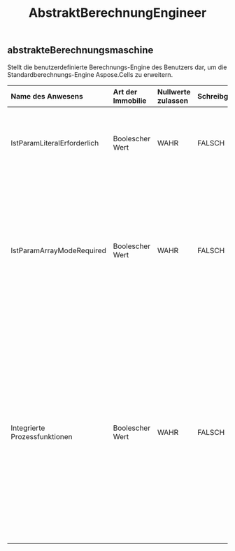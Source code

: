 ﻿---
title: AbstraktBerechnungEngineer
second_title: Aspose.Cells Cloud Documen
type: docs
url: /de/specification/model/abstractcalculationengine/
description: "Aspose.Cells Cloud-Modellspezifikation: AbstractCalculationEngine. Müheloses Bearbeiten von Excel und anderen Tabellenkalkulationsdokumenten mit Funktionen wie Öffnen, Generieren, Bearbeiten, Teilen, Zusammenführen, Vergleichen und Konvertieren"
kwords: Excel, Office, Tabellenkalkulation, Cloud REST API, AbstractCalculationEngine
weight: 50
---
## **abstrakteBerechnungsmaschine**

Stellt die benutzerdefinierte Berechnungs-Engine des Benutzers dar, um die Standardberechnungs-Engine Aspose.Cells zu erweitern.

| Name des Anwesens| Art der Immobilie| Nullwerte zulassen| Schreibgeschützt| Standardwert| Beschreibung|
|:- |:- |:- |:- |:- |:- |
| IstParamLiteralErforderlich| Boolescher Wert| WAHR| FALSCH|| Gibt an, ob diese Engine bei der Berechnung den wörtlichen Text des Parameters benötigt. Der Standardwert ist „false“.|
| IstParamArrayModeRequired| Boolescher Wert| WAHR| FALSCH|| Gibt an, ob diese Engine den Parameter im Array-Modus berechnen muss. Der Standardwert ist „false“. Wenn dies bei der Berechnung benutzerdefinierter Funktionen erforderlich ist, muss diese Eigenschaft auf „true“ gesetzt werden.|
| Integrierte Prozessfunktionen| Boolescher Wert| WAHR| FALSCH|| Ob integrierte Funktionen, die von der integrierten Engine unterstützt werden, von dieser Implementierung überprüft und verarbeitet werden sollen. Der Standardwert ist „false“. Wenn der Benutzer die Berechnungslogik einiger integrierter Funktionen ändern muss, sollte diese Eigenschaft auf „true“ gesetzt werden. Andernfalls belassen Sie diese Eigenschaft aus Leistungsgründen auf „false“.|

